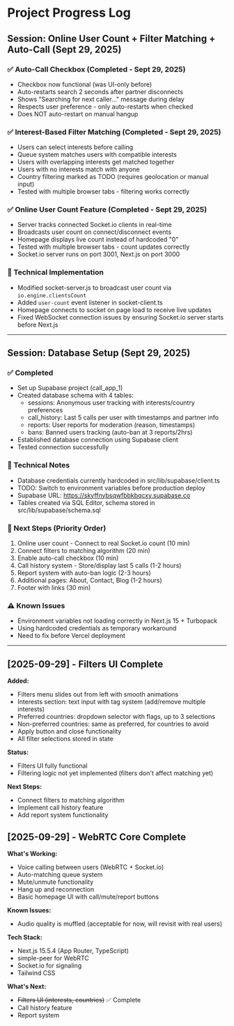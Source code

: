# Project Progress Log

## Session: Online User Count + Filter Matching + Auto-Call (Sept 29, 2025)

### ✅ Auto-Call Checkbox (Completed - Sept 29, 2025)
- Checkbox now functional (was UI-only before)
- Auto-restarts search 2 seconds after partner disconnects
- Shows "Searching for next caller..." message during delay
- Respects user preference - only auto-restarts when checked
- Does NOT auto-restart on manual hangup

### ✅ Interest-Based Filter Matching (Completed - Sept 29, 2025)
- Users can select interests before calling
- Queue system matches users with compatible interests
- Users with overlapping interests get matched together
- Users with no interests match with anyone
- Country filtering marked as TODO (requires geolocation or manual input)
- Tested with multiple browser tabs - filtering works correctly

### ✅ Online User Count Feature (Completed - Sept 29, 2025)
- Server tracks connected Socket.io clients in real-time
- Broadcasts user count on connect/disconnect events
- Homepage displays live count instead of hardcoded "0"
- Tested with multiple browser tabs - count updates correctly
- Socket.io server runs on port 3001, Next.js on port 3000

### 🔧 Technical Implementation
- Modified socket-server.js to broadcast user count via `io.engine.clientsCount`
- Added `user-count` event listener in socket-client.ts
- Homepage connects to socket on page load to receive live updates
- Fixed WebSocket connection issues by ensuring Socket.io server starts before Next.js

---

## Session: Database Setup (Sept 29, 2025)

### ✅ Completed
- Set up Supabase project (call_app_1)
- Created database schema with 4 tables:
  - sessions: Anonymous user tracking with interests/country preferences
  - call_history: Last 5 calls per user with timestamps and partner info
  - reports: User reports for moderation (reason, timestamps)
  - bans: Banned users tracking (auto-ban at 3 reports/2hrs)
- Established database connection using Supabase client
- Tested connection successfully

### 🔧 Technical Notes
- Database credentials currently hardcoded in src/lib/supabase/client.ts
- TODO: Switch to environment variables before production deploy
- Supabase URL: https://skyffnybsqwfbbkbqcxy.supabase.co
- Tables created via SQL Editor, schema stored in src/lib/supabase/schema.sql

### 🎯 Next Steps (Priority Order)
1. Online user count - Connect to real Socket.io count (10 min)
2. Connect filters to matching algorithm (20 min)
3. Enable auto-call checkbox (10 min)
4. Call history system - Store/display last 5 calls (1-2 hours)
5. Report system with auto-ban logic (2-3 hours)
6. Additional pages: About, Contact, Blog (1-2 hours)
7. Footer with links (30 min)

### ⚠️ Known Issues
- Environment variables not loading correctly in Next.js 15 + Turbopack
- Using hardcoded credentials as temporary workaround
- Need to fix before Vercel deployment

---

## [2025-09-29] - Filters UI Complete
**Added:**
- Filters menu slides out from left with smooth animations
- Interests section: text input with tag system (add/remove multiple interests)
- Preferred countries: dropdown selector with flags, up to 3 selections
- Non-preferred countries: same as preferred, for countries to avoid
- Apply button and close functionality
- All filter selections stored in state

**Status:**
- Filters UI fully functional
- Filtering logic not yet implemented (filters don't affect matching yet)

**Next Steps:**
- Connect filters to matching algorithm
- Implement call history feature
- Add report system functionality

## [2025-09-29] - WebRTC Core Complete
**What's Working:**
- Voice calling between users (WebRTC + Socket.io)
- Auto-matching queue system
- Mute/unmute functionality
- Hang up and reconnection
- Basic homepage UI with call/mute/report buttons

**Known Issues:**
- Audio quality is muffled (acceptable for now, will revisit with real users)

**Tech Stack:**
- Next.js 15.5.4 (App Router, TypeScript)
- simple-peer for WebRTC
- Socket.io for signaling
- Tailwind CSS

**What's Next:**
- ~~Filters UI (interests, countries)~~ ✅ Complete
- Call history feature
- Report system